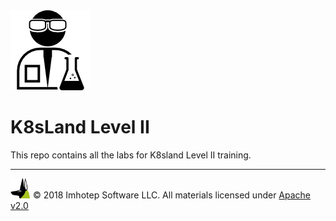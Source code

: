 <img src="assets/lab.png" width="128" height="auto"/>

# K8sLand Level II

This repo contains all the labs for K8sland Level II training.

---
<img src="assets/imhotep_logo.png" width="32" height="auto"/> © 2018 Imhotep Software LLC.
All materials licensed under [Apache v2.0](http://www.apache.org/licenses/LICENSE-2.0)